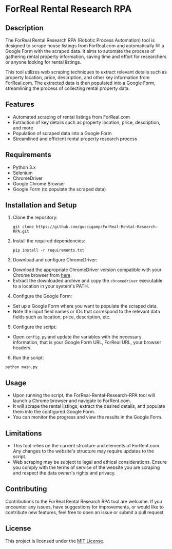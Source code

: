 # ForReal Rental Research RPA

## Description
The ForReal Rental Research RPA (Robotic Process Automation) tool is designed to scrape house listings from ForReal.com and automatically fill a Google Form with the scraped data. It aims to automate the process of gathering rental property information, saving time and effort for researchers or anyone looking for rental listings.

This tool utilizes web scraping techniques to extract relevant details such as property location, price, description, and other key information from ForReal.com. The extracted data is then populated into a Google Form, streamlining the process of collecting rental property data.

## Features
- Automated scraping of rental listings from ForReal.com
- Extraction of key details such as property location, price, description, and more
- Population of scraped data into a Google Form
- Streamlined and efficient rental property research process

## Requirements
- Python 3.x
- Selenium
- ChromeDriver
- Google Chrome Browser
- Google Form (to populate the scraped data)

## Installation and Setup
1. Clone the repository:
   ```shell
   git clone https://github.com/guccigamp/ForReal-Rental-Research-RPA.git
   ```
2. Install the required dependencies:
   ```shell
   pip install -r requirements.txt
   ```
3. Download and configure ChromeDriver:
- Download the appropriate ChromeDriver version compatible with your Chrome browser from [here](https://sites.google.com/a/chromium.org/chromedriver/downloads).
- Extract the downloaded archive and copy the `chromedriver` executable to a location in your system's PATH.

4. Configure the Google Form:
- Set up a Google Form where you want to populate the scraped data.
- Note the input field names or IDs that correspond to the relevant data fields such as location, price, description, etc.

5. Configure the script:
- Open `config.py` and update the variables with the necessary information, that is your Google Form URL, ForReal URL, your browser headers.

6. Run the script:
```shell
python main.py
```

## Usage
- Upon running the script, the ForReal-Rental-Research-RPA tool will launch a Chrome browser and navigate to ForRent.com.
- It will scrape the rental listings, extract the desired details, and populate them into the configured Google Form.
- You can monitor the progress and view the results in the Google Form.

## Limitations
- This tool relies on the current structure and elements of ForRent.com. Any changes to the website's structure may require updates to the script.
- Web scraping may be subject to legal and ethical considerations. Ensure you comply with the terms of service of the website you are scraping and respect the data owner's rights and privacy.

## Contributing
Contributions to the ForReal Rental Research RPA tool are welcome. If you encounter any issues, have suggestions for improvements, or would like to contribute new features, feel free to open an issue or submit a pull request.

## License
This project is licensed under the [MIT License](LICENSE).







